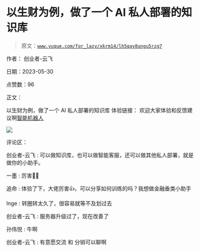# 以生财为例，做了一个 AI 私人部署的知识库

> 原文：[`www.yuque.com/for_lazy/xkrm14/lh5qay8ungu5rzg7`](https://www.yuque.com/for_lazy/xkrm14/lh5qay8ungu5rzg7)

作者： 创业者-云飞

日期：2023-05-30

点赞数：96

正文：

以生财为例，做了一个 AI 私人部署的知识库 体验链接： 欢迎大家体验和反馈建议啊[智能机器人](https://henandouxue.com/bot/#/rur1x2)

![](img/7e7d4b31477f980906bee83058b21387.png)

评论区：

创业者-云飞 : 可以做知识库，也可以做智能客服，还可以做其他私人部署，就是做你的小助手。

一墨 : 厉害👍🏻

追命 : 体验了下，大佬厉害👍，可以分享如何训练的吗？我想做金融垂类小助手

Inge : 转圈转太久了，很容易就等不及划过去

创业者-云飞 : 服务器升级过了，现在改善了

孙伟悦 : 牛啊

创业者-云飞 : 有意愿交流 和 分销可以聊啊

